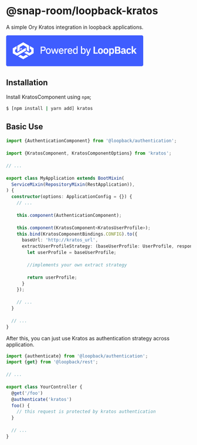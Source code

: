 # @snap-room/loopback-kratos

A simple Ory Kratos integration in loopback applications.

[![LoopBack](<https://github.com/loopbackio/loopback-next/raw/master/docs/site/imgs/branding/Powered-by-LoopBack-Badge-(blue)-@2x.png>)](http://loopback.io/)

## Installation

Install KratosComponent using `npm`;

```sh
$ [npm install | yarn add] kratos
```

## Basic Use

```ts
import {AuthenticationComponent} from '@loopback/authentication';

import {KratosComponent, KratosComponentOptions} from 'kratos';

// ...

export class MyApplication extends BootMixin(
  ServiceMixin(RepositoryMixin(RestApplication)),
) {
  constructor(options: ApplicationConfig = {}) {
    // ...

    this.component(AuthenticationComponent);

    this.component(KratosComponent<KratosUserProfile>);
    this.bind(KratosComponentBindings.CONFIG).to({
      baseUrl: 'http://kratos_url',
      extractUserProfileStrategy: (baseUserProfile: UserProfile, response: KratosResponse) => {
        let userProfile = baseUserProfile;

        //implements your own extract strategy

        return userProfile;
      }
    });

    // ...
  }

  // ...
}
```

After this, you can just use Kratos as authentication strategy across application.

```ts
import {authenticate} from '@loopback/authentication';
import {get} from '@loopback/rest';

// ...

export class YourController {
  @get('/foo')
  @authenticate('kratos')
  foo() {
    // this request is protected by kratos authentication
  }

  // ...
}
```
